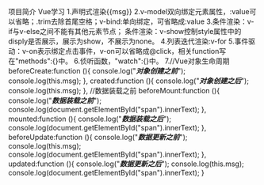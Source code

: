 项目简介
Vue学习
    1.声明式渲染{{msg}}
    2.v-model双向绑定元素属性，:value可以省略；.trim去除首尾空格；v-bind:单向绑定，可省略成:value
    3.条件渲染：v-if与v-else之间不能有其他元素节点；
      条件渲染：v-show控制style属性中的disply是否展示，展示为show，不展示为none。
    4.列表迭代渲染:v-for
    5.事件驱动：v-on表示绑定点击事件，v-on可以省略成@click，相关function写在"methods":{}中。
    6.侦听函数，"watch":{}中。
    7.//Vue对象生命周期
    beforeCreate:function (){
    console.log("***对象创建之前***");
    console.log(this.msg);
    },
    created:function (){
    console.log("***对象创建之后***");
    console.log(this.msg);
    },
    //数据装载之前
    beforeMount:function (){
    console.log("***数据装载之前***");
    console.log(document.getElementById("span").innerText);
    },
    mounted:function (){
    console.log("***数据装载之后***");
    console.log(document.getElementById("span").innerText);
    },
    beforeUpdate:function (){
    console.log("***数据更新之前***");
    console.log(this.msg);
    console.log(document.getElementById("span").innerText);
    },
    updated:function (){
    console.log("***数据更新之后***");
    console.log(this.msg);
    console.log(document.getElementById("span").innerText);
    }
